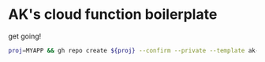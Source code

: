 # AK's cloud function boilerplate

get going!

```bash
proj=MYAPP && gh repo create ${proj} --confirm --private --template ak--47/ak-gcf-boiler && cd ${proj} && git pull origin main && npm install && git update-index --assume-unchanged .env && code .
```

